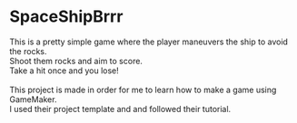# SpaceShipBrrr
This is a pretty simple game where the player maneuvers the ship to avoid the rocks.
<br/>
Shoot them rocks and aim to score.
<br/>
Take a hit once and you lose!
<br/>
<br/>
This project is made in order for me to learn how to make a game using GameMaker.
<br/>
I used their project template and and followed their tutorial.
